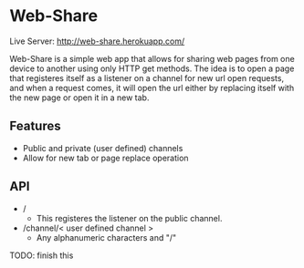 # Web-Share

Live Server: http://web-share.herokuapp.com/

Web-Share is a simple web app that allows for sharing web pages from one device to another using only HTTP get methods.
The idea is to open a page that registeres itself as a listener on a channel for new url open requests, and when a request comes, it will open the url either by replacing itself with the new page or open it in a new tab.

## Features
- Public and private (user defined) channels
- Allow for new tab or page replace operation

## API
* /
  * This registeres the listener on the public channel. 
*  /channel/< user defined channel > 
    * Any alphanumeric characters and "/"
    

TODO: finish this
